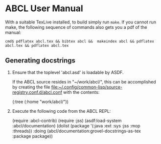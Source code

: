 ABCL User Manual
================

With a suitable TexLive installed, to build simply run `make`.  If you
cannot run make, the following sequence of commands also gets you a pdf
of the manual:

    cmd$ pdflatex abcl.tex && bibtex abcl &&  makeindex abcl && pdflatex abcl.tex && pdflatex abcl.tex


## Generating docstrings

1. Ensure that the toplevel 'abcl.asd' is loadable by ASDF.

   If the ABCL source resides in "~/work/abcl/", this can be
   accomplished by creating the file
   <file:~/.config/common-lisp/source-registry.conf.d/abcl.conf> with
   the contents:

    (:tree (:home "work/abcl/"))

2.  Execute the following code from the ABCL REPL:

    (require :abcl-contrib)
    (require :jss)
    (asdf:load-system :abcl/documentation)
    (dolist (package '(:java :ext :sys :jss :mop :threads))
        :doing (abcl/documentation:grovel-docstrings-as-tex :package package))    
    

